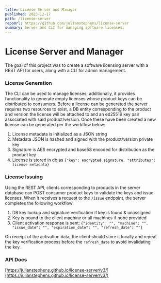 ```yaml
---
title: License Server and Manager
published: 2023-12-17
path: /license-server
repoUrl: https://github.com/julianstephens/license-server
summary: Server and CLI for managing software licenses.
---
```


# License Server and Manager

The goal of this project was to create a software licensing server with a REST API for users, along with a CLI for admin management.

### License Generation

The CLI can be used to manage licenses; additionally, it provides functionality to generate empty licenses whose product keys can be distributed to consumers. Before a license can be generated the server requires two resources to exist, a DB entity corresponding to the product and version the license will be attached to and an ed25519 key pair associated with said product/version. Once these have been created a new license can be generated per the workflow below:

1. License metadata is initialized as a JSON string
2. Metadata JSON is hashed and signed with the product/version private key
3. Signature is AES encrypted and base58 encoded for distribution as the product key
4. License is stored in db as `{"key": encrypted signature, "attributes": license metadata}`

### License Issuing

Using the REST API, clients corresponding to products in the server database can POST consumer product keys to validate the keys and issue licenses. When it receives a request to the `/issue` endpoint, the server completes the following workflow:

1. DB key lookup and signature verification if key is found & unassigned
2. Key is bound to the client machine or all machines if none provided
3. Client activation response is sent: `{"identity": "", "machine": "", "issue_date": "", "expiration_date": "", "refresh_date": ""}`

On receipt of the activation data, the client should store it locally and repeat the key verification process before the `refresh_date` to avoid invalidating the key.

### API Docs

[https://julianstephens.github.io/license-server/v3/](https://julianstephens.github.io/license-server/v3/)
